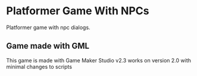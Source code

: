 # Platformer Game With NPCs

Platformer game with npc dialogs.

## Game made with GML

This game is made with Game Maker Studio v2.3 works on version 2.0 with minimal changes to scripts
